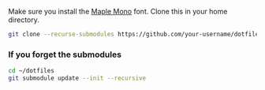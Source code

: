 Make sure you install the [Maple Mono](https://github.com/subframe7536/maple-font) font.
Clone this in your home directory.
```bash
git clone --recurse-submodules https://github.com/your-username/dotfiles.git
```
### If you forget the submodules
```bash
cd ~/dotfiles
git submodule update --init --recursive
```
